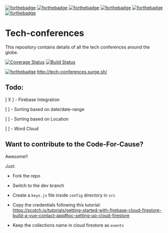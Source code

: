 [![forthebadge](https://forthebadge.com/images/badges/powered-by-electricity.svg)](https://forthebadge.com)
[![forthebadge](https://forthebadge.com/images/badges/powered-by-responsibility.svg)](https://forthebadge.com)
[![forthebadge](https://forthebadge.com/images/badges/made-with-javascript.svg)](https://forthebadge.com)
[![forthebadge](https://forthebadge.com/images/badges/uses-html.svg)](https://forthebadge.com)
[![forthebadge](https://forthebadge.com/images/badges/uses-badges.svg)](https://forthebadge.com)
[![forthebadge](https://forthebadge.com/images/badges/fuck-it-ship-it.svg)](https://forthebadge.com)


# Tech-conferences
This repository contains details of all the tech conferences around the globe.

[![Coverage Status](https://coveralls.io/repos/github/code-for-cause/tech-conferences/badge.svg?branch=master)](https://coveralls.io/github/code-for-cause/tech-conferences?branch=master)
[![Build Status](https://travis-ci.org/code-for-cause/tech-conferences.svg?branch=master)](https://travis-ci.org/code-for-cause/tech-conferences)

[![forthebadge](https://forthebadge.com/images/badges/check-it-out.svg)](https://forthebadge.com)
http://tech-conferences.surge.sh/


## Todo:

[ X ] - Firebase Integration

[ ] - Sorting based on date/date-range

[ ] - Sorting based on Location

[ ] - Word Cloud


## Want to contribute to the Code-For-Cause?

 Awesome!! 
 
 Just:
 
   - Fork the repo
   
   - Switch to the dev branch
   
   - Create a `keys.js` file inside `config` directory in `src`
   
   - Copy the credentials following this tutorial: https://scotch.io/tutorials/getting-started-with-firebase-cloud-firestore-build-a-vue-contact-app#toc-setting-up-cloud-firestore
   
   - Keep the collections name in cloud firestore as `events`
